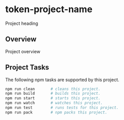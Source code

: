 # token-project-name

Project heading

## Overview

Project overview

## Project Tasks

The following npm tasks are supported by this project.

```bash
npm run clean       # cleans this project.
npm run build       # builds this project.
npm run start       # starts this project.
npm run watch       # watches this project.
npm run test        # runs tests for this project.
npm run pack        # npm packs this project.
```